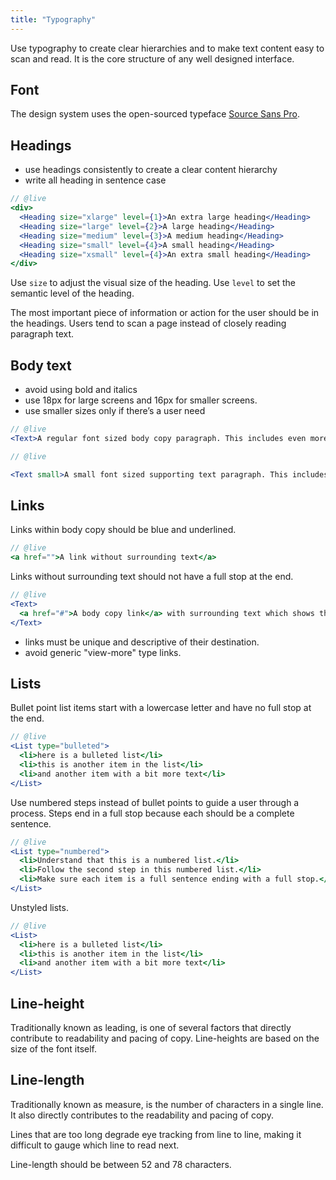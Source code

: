 ```yaml
---
title: "Typography"
---
```


Use typography to create clear hierarchies and to make text content easy to scan and read. It is the core structure of any well designed interface.

## Font

The design system uses the open-sourced typeface [Source Sans Pro](https://fonts.google.com/specimen/Source+Sans+Pro).

## Headings

- use headings consistently to create a clear content hierarchy
- write all heading in sentence case

```jsx
// @live
<div>
  <Heading size="xlarge" level={1}>An extra large heading</Heading>
  <Heading size="large" level={2}>A large heading</Heading>
  <Heading size="medium" level={3}>A medium heading</Heading>
  <Heading size="small" level={4}>A small heading</Heading>
  <Heading size="xsmall" level={4}>An extra small heading</Heading>
</div>
```

Use `size` to adjust the visual size of the heading. Use `level` to set the semantic level of the heading.

<research-insight>
  The most important piece of information or action for the user should be in the headings. Users tend to scan a page instead of closely reading paragraph text.
</research-insight>

## Body text

- avoid using bold and italics
- use 18px for large screens and 16px for smaller screens.
- use smaller sizes only if there’s a user need

```jsx
// @live
<Text>A regular font sized body copy paragraph. This includes even more text to give a good representation of a more average length paragraph. That way you can see more than one line wrapping.</Text>
```

```jsx
// @live

<Text small>A small font sized supporting text paragraph. This includes even more text to give a good representation of a more average length paragraph. That way you can see more than one line wrapping.</Text>
```

## Links

Links within body copy should be blue and underlined.

```jsx
// @live
<a href="">A link without surrounding text</a>
```

Links without surrounding text should not have a full stop at the end.

```jsx
// @live
<Text>
  <a href="#">A body copy link</a> with surrounding text which shows the link in more context.
</Text>
```

- links must be unique and descriptive of their destination.
- avoid generic "view-more" type links.

## Lists

Bullet point list items start with a lowercase letter and have no full stop at the end.

```jsx
// @live
<List type="bulleted">
  <li>here is a bulleted list</li>
  <li>this is another item in the list</li>
  <li>and another item with a bit more text</li>
</List>
```

Use numbered steps instead of bullet points to guide a user through a process. Steps end in a full stop because each should be a complete sentence.

```jsx
// @live
<List type="numbered">
  <li>Understand that this is a numbered list.</li>
  <li>Follow the second step in this numbered list.</li>
  <li>Make sure each item is a full sentence ending with a full stop.</li>
</List>
```

Unstyled lists.

```jsx
// @live
<List>
  <li>here is a bulleted list</li>
  <li>this is another item in the list</li>
  <li>and another item with a bit more text</li>
</List>
```

## Line-height

Traditionally known as leading, is one of several factors that directly contribute to readability and pacing of copy. Line-heights are based on the size of the font itself.

## Line-length

Traditionally known as measure, is the number of characters in a single line. It also directly contributes to the readability and pacing of copy.

<research-insight>
  Lines that are too long degrade eye tracking from line to line, making it difficult to gauge which line to read next.
</research-insight>

Line-length should be between 52 and 78 characters.
